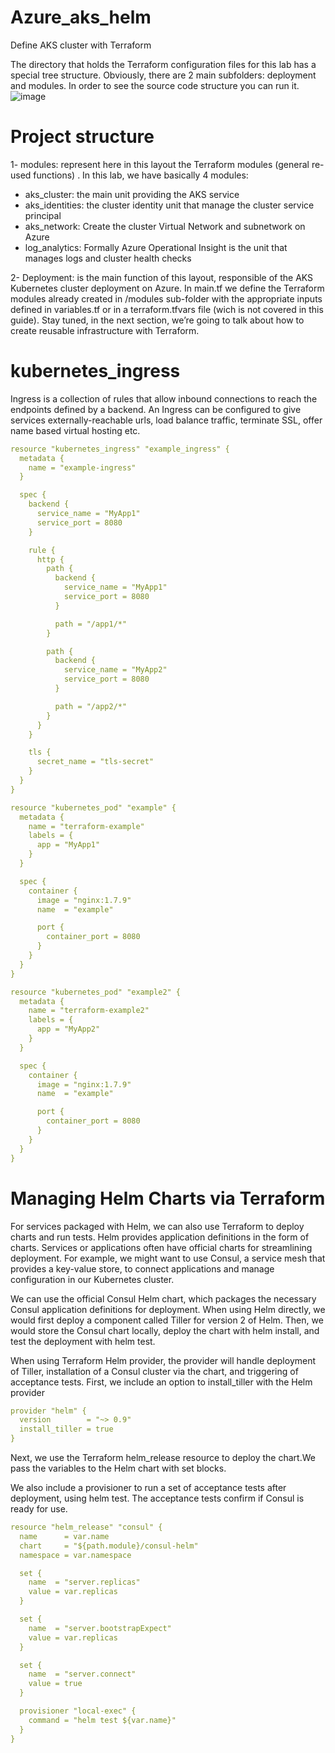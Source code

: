 # Azure_aks_helm

Define AKS cluster with Terraform


The directory that holds the Terraform configuration files for this lab has a special tree structure.
Obviously, there are 2 main subfolders: deployment and modules. In order to see the source code structure you can run it.
![image](https://user-images.githubusercontent.com/28998255/139659002-35422604-1583-45d7-986c-337909c36d71.png)

# Project structure

1- modules: represent here in this layout the Terraform modules (general re-used functions) . In this lab, we have basically 4 modules:
- aks_cluster: the main unit providing the AKS service
- aks_identities: the cluster identity unit that manage the cluster service principal
- aks_network: Create the cluster Virtual Network and subnetwork on Azure
- log_analytics: Formally Azure Operational Insight is the unit that manages logs and cluster health checks

2- Deployment: is the main function of this layout, responsible of the AKS Kubernetes cluster deployment on Azure.
In main.tf we define the Terraform modules already created in /modules sub-folder with the appropriate inputs defined in variables.tf or in a terraform.tfvars file (wich is not covered in this guide).
Stay tuned, in the next section, we’re going to talk about how to create reusable infrastructure with Terraform.



# kubernetes_ingress

Ingress is a collection of rules that allow inbound connections to reach the endpoints defined by a backend. 
An Ingress can be configured to give services externally-reachable urls, load balance traffic, terminate SSL, offer name based virtual hosting etc.
``` yml
resource "kubernetes_ingress" "example_ingress" {
  metadata {
    name = "example-ingress"
  }

  spec {
    backend {
      service_name = "MyApp1"
      service_port = 8080
    }

    rule {
      http {
        path {
          backend {
            service_name = "MyApp1"
            service_port = 8080
          }

          path = "/app1/*"
        }

        path {
          backend {
            service_name = "MyApp2"
            service_port = 8080
          }

          path = "/app2/*"
        }
      }
    }

    tls {
      secret_name = "tls-secret"
    }
  }
}

resource "kubernetes_pod" "example" {
  metadata {
    name = "terraform-example"
    labels = {
      app = "MyApp1"
    }
  }

  spec {
    container {
      image = "nginx:1.7.9"
      name  = "example"

      port {
        container_port = 8080
      }
    }
  }
}

resource "kubernetes_pod" "example2" {
  metadata {
    name = "terraform-example2"
    labels = {
      app = "MyApp2"
    }
  }

  spec {
    container {
      image = "nginx:1.7.9"
      name  = "example"

      port {
        container_port = 8080
      }
    }
  }
}
```

# Managing Helm Charts via Terraform

For services packaged with Helm, we can also use Terraform to deploy charts and run tests.
Helm provides application definitions in the form of charts. Services or applications often have official charts for streamlining deployment. 
For example, we might want to use Consul, a service mesh that provides a key-value store, to connect applications and manage configuration in our Kubernetes cluster.

We can use the official Consul Helm chart, which packages the necessary Consul application definitions for deployment.
When using Helm directly, we would first deploy a component called Tiller for version 2 of Helm. 
Then, we would store the Consul chart locally, deploy the chart with helm install, and test the deployment with helm test.

When using Terraform Helm provider, the provider will handle deployment of Tiller, installation of a Consul cluster via the chart, and triggering of acceptance tests. First, we include an option to install_tiller with the Helm provider
```yml
provider "helm" {
  version        = "~> 0.9"
  install_tiller = true
}
```
Next, we use the Terraform helm_release resource to deploy the chart.We pass the variables to the Helm chart with set blocks.

We also include a provisioner to run a set of acceptance tests after deployment, using helm test. The acceptance tests confirm if Consul is ready for use.
```yml
resource "helm_release" "consul" {
  name      = var.name
  chart     = "${path.module}/consul-helm"
  namespace = var.namespace

  set {
    name  = "server.replicas"
    value = var.replicas
  }

  set {
    name  = "server.bootstrapExpect"
    value = var.replicas
  }

  set {
    name  = "server.connect"
    value = true
  }

  provisioner "local-exec" {
    command = "helm test ${var.name}"
  }
}
```


